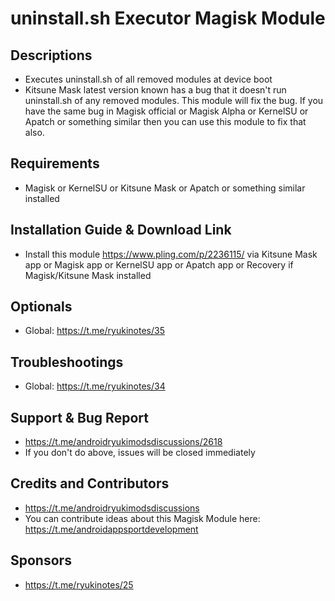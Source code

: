 # uninstall.sh Executor Magisk Module

## Descriptions
- Executes uninstall.sh of all removed modules at device boot
- Kitsune Mask latest version known has a bug that it doesn't run uninstall.sh of any removed modules. This module will fix the bug. If you have the same bug in Magisk official or Magisk Alpha or KernelSU or Apatch or something similar then you can use this module to fix that also.

## Requirements
- Magisk or KernelSU or Kitsune Mask or Apatch or something similar installed

## Installation Guide & Download Link
- Install this module https://www.pling.com/p/2236115/ via Kitsune Mask app or Magisk app or KernelSU app or Apatch app or Recovery if Magisk/Kitsune Mask installed

## Optionals
- Global: https://t.me/ryukinotes/35

## Troubleshootings
- Global: https://t.me/ryukinotes/34

## Support & Bug Report
- https://t.me/androidryukimodsdiscussions/2618
- If you don't do above, issues will be closed immediately

## Credits and Contributors
- https://t.me/androidryukimodsdiscussions
- You can contribute ideas about this Magisk Module here: https://t.me/androidappsportdevelopment

## Sponsors
- https://t.me/ryukinotes/25


